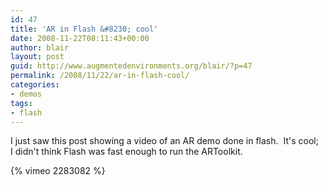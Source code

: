 ```yaml
---
id: 47
title: 'AR in Flash &#8230; cool'
date: 2008-11-22T08:11:43+00:00
author: blair
layout: post
guid: http://www.augmentedenvironments.org/blair/?p=47
permalink: /2008/11/22/ar-in-flash-cool/
categories:
- demos
tags:
- flash
---
```


I just saw this post showing a video of an AR demo done in flash.  It's cool;   I didn't think Flash was fast enough to run the ARToolkit.

{% vimeo 2283082 %} 
